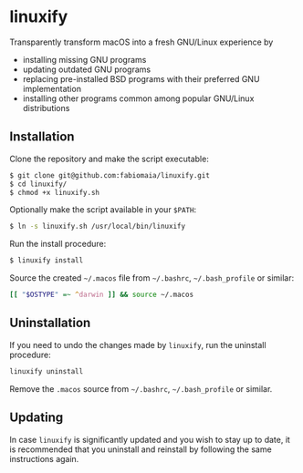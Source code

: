 # linuxify

Transparently transform macOS into a fresh GNU/Linux experience by

- installing missing GNU programs
- updating outdated GNU programs
- replacing pre-installed BSD programs with their preferred GNU implementation
- installing other programs common among popular GNU/Linux distributions

## Installation

Clone the repository and make the script executable:

```bash
$ git clone git@github.com:fabiomaia/linuxify.git
$ cd linuxify/
$ chmod +x linuxify.sh
```

Optionally make the script available in your `$PATH`:

```bash
$ ln -s linuxify.sh /usr/local/bin/linuxify
```

Run the install procedure:

```bash
$ linuxify install
```

Source the created `~/.macos` file from `~/.bashrc`, `~/.bash_profile` or similar:

```bash
[[ "$OSTYPE" =~ ^darwin ]] && source ~/.macos
```

## Uninstallation

If you need to undo the changes made by `linuxify`, run the uninstall procedure:

```bash
linuxify uninstall
```

Remove the `.macos` source from `~/.bashrc`, `~/.bash_profile` or similar.


## Updating

In case `linuxify` is significantly updated and you wish to stay up to date, it is recommended that you uninstall and reinstall by following the same instructions again.

